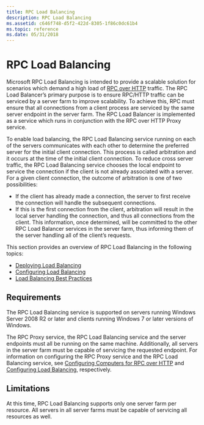 ```yaml
---
title: RPC Load Balancing
description: RPC Load Balancing
ms.assetid: c646f748-d5f2-422d-8305-1f86c0dc61b4
ms.topic: reference
ms.date: 05/31/2018
---
```


# RPC Load Balancing

Microsoft RPC Load Balancing is intended to provide a scalable solution for scenarios which demand a high load of [RPC over HTTP](remote-procedure-calls-using-rpc-over-http.md) traffic. The RPC Load Balancer’s primary purpose is to ensure RPC/HTTP traffic can be serviced by a server farm to improve scalability. To achieve this, RPC must ensure that all connections from a client process are serviced by the same server endpoint in the server farm. The RPC Load Balancer is implemented as a service which runs in conjunction with the RPC over HTTP Proxy service.

To enable load balancing, the RPC Load Balancing service running on each of the servers communicates with each other to determine the preferred server for the initial client connection. This process is called arbitration and it occurs at the time of the initial client connection. To reduce cross server traffic, the RPC Load Balancing service chooses the local endpoint to service the connection if the client is not already associated with a server. For a given client connection, the outcome of arbitration is one of two possibilities:

-   If the client has already made a connection, the server to first receive the connection will handle the subsequent connections.
-   If this is the first connection from the client, arbitration will result in the local server handling the connection, and thus all connections from the client. This information, once determined, will be committed to the other RPC Load Balancer services in the server farm, thus informing them of the server handling all of the client’s requests.

This section provides an overview of RPC Load Balancing in the following topics:

-   [Deploying Load Balancing](deploying-load-balancing.md)
-   [Configuring Load Balancing](configuring-load-balancing.md)
-   [Load Balancing Best Practices](load-balancing-best-practices.md)

## Requirements

The RPC Load Balancing service is supported on servers running Windows Server 2008 R2 or later and clients running Windows 7 or later versions of Windows.

The RPC Proxy service, the RPC Load Balancing service and the server endpoints must all be running on the same machine. Additionally, all servers in the server farm must be capable of servicing the requested endpoint. For information on configuring the RPC Proxy service and the RPC Load Balancing service, see [Configuring Computers for RPC over HTTP](configuring-computers-for-rpc-over-http.md) and [Configuring Load Balancing](configuring-load-balancing.md), respectively.

## Limitations

At this time, RPC Load Balancing supports only one server farm per resource. All servers in all server farms must be capable of servicing all resources as well.

 

 




